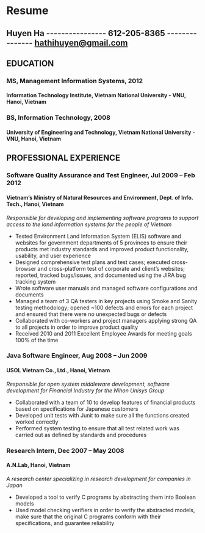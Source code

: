 # Resume

## Huyen Ha ---------------- 612-205-8365 --------------- hathihuyen@gmail.com                                 


## EDUCATION  
### MS, Management Information Systems,                                                                                                2012  
#### Information Technology Institute, Vietnam National University - VNU, Hanoi, Vietnam  
  
### BS, Information Technology,                                                                                                2008  
#### University of Engineering and Technology, Vietnam National University - VNU, Hanoi, Vietnam  


## PROFESSIONAL EXPERIENCE  
### Software Quality Assurance and Test Engineer,                                                               Jul 2009 – Feb 2012  
#### Vietnam’s Ministry of Natural Resources and Environment, Dept. of Info. Tech., Hanoi, Vietnam  
_Responsible for developing and implementing software programs to support access to the land information systems for the people of Vietnam_  
* Tested Environment Land Information System (ELIS) software and websites for government departments of 5 provinces to ensure their products met industry standards and improved product functionality, usability, and user experience  
* Designed comprehensive test plans and test cases; executed cross-browser and cross-platform test of corporate and client’s websites; reported, tracked bugs/issues, and documented using the JIRA bug tracking system  
* Wrote software user manuals and managed software configurations and documents  
* Managed a team of 3 QA testers in key projects using Smoke and Sanity testing methodology; opened ~100 defects and errors for each project and ensured that there were no unexpected bugs or defects  
* Collaborated with co-workers and project managers applying strong QA to all projects in order to improve product quality  
* Received 2010 and 2011 Excellent Employee Awards for meeting goals 100% of the time  
### Java Software Engineer,                                                                                     Aug 2008 – Jun 2009  
#### USOL Vietnam Co., Ltd., Hanoi, Vietnam  
_Responsible for open system middleware development, software development for Financial Industry for the Nihon Unisys Group_  
* Collaborated with a team of 10 to develop features of financial products based on specifications for Japanese customers  
* Developed unit tests with Junit to make sure all the functions created worked correctly  
* Performed system testing to ensure that all test related work was carried out as defined by standards and procedures   
### Research Intern,                                                                                            Dec 2007 – May 2008  
#### A.N.Lab, Hanoi, Vietnam  
_A research center specializing in research development for companies in Japan_  
* Developed a tool to verify C programs by abstracting them into Boolean models  
* Used model checking verifiers in order to verify the abstracted models, make sure that the original C programs conform with their specifications, and guarantee reliability 



